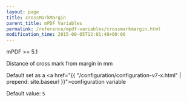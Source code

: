 ```yaml
---
layout: page
title: crossMarkMargin
parent_title: mPDF Variables
permalink: /reference/mpdf-variables/crossmarkmargin.html
modification_time: 2015-08-05T12:01:48+00:00
---
```


mPDF >= 5.1

Distance of cross mark from margin in mm

Default set as a <a href="{{ "/configuration/configuration-v7-x.html" | prepend: site.baseurl }}">configuration variable</a>

Default value: `5`

